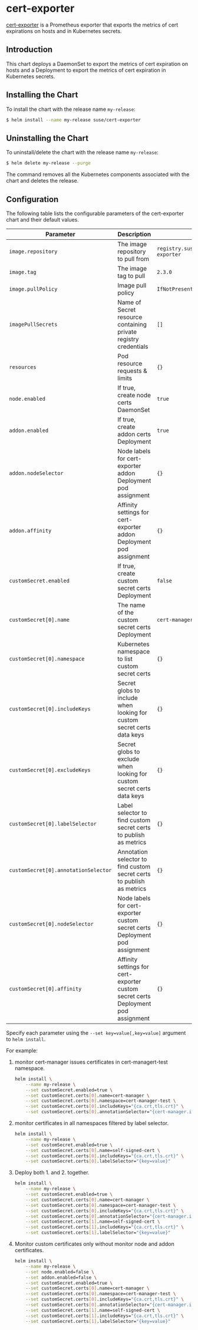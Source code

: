 # cert-exporter

[cert-exporter](https://github.com/joe-elliott/cert-exporter) is a Prometheus exporter that exports the metrics of cert expirations on hosts and in Kubernetes secrets.

## Introduction

This chart deploys a DaemonSet to export the metrics of cert expiration on hosts and a Deployment to export the metrics of cert expiration in Kubernetes secrets.

## Installing the Chart

To install the chart with the release name `my-release`:

```bash
$ helm install --name my-release suse/cert-exporter
```

## Uninstalling the Chart

To uninstall/delete the chart with the release name `my-release`:

```bash
$ helm delete my-release --purge
```

The command removes all the Kubernetes components associated with the chart and deletes the release.

## Configuration

The following table lists the configurable parameters of the cert-exporter chart and their default values.

| Parameter                            | Description                                                                       | Default                                     |
| ------------------------------------ | --------------------------------------------------------------------------------- | ------------------------------------------- |
| `image.repository`                   | The image repository to pull from                                                 | `registry.suse.com/caasp/v4.5/cert-exporter`|
| `image.tag`                          | The image tag to pull                                                             | `2.3.0`                                     |
| `image.pullPolicy`                   | Image pull policy                                                                 | `IfNotPresent`                              |
| `imagePullSecrets`                   | Name of Secret resource containing private registry credentials                   | `[]`                                        |
| `resources`                          | Pod resource requests & limits                                                    | `{}`                                        |
| `node.enabled`                       | If true, create node certs DaemonSet                                              | `true`                                      |
| `addon.enabled`                      | If true, create addon certs Deployment                                            | `true`                                      |
| `addon.nodeSelector`                 | Node labels for cert-exporter addon Deployment pod assignment                     | `{}`                                        |
| `addon.affinity`                     | Affinity settings for cert-exporter addon Deployment pod assignment               | `{}`                                        |
| `customSecret.enabled`               | If true, create custom secret certs Deployment                                    | `false`                                     |
| `customSecret[0].name`               | The name of the custom secret certs Deployment                                    | `cert-manager`                              |
| `customSecret[0].namespace`          | Kubernetes namespace to list custom secret certs                                  | `{}`                                        |
| `customSecret[0].includeKeys`        | Secret globs to include when looking for custom secret certs data keys            | `{}`                                        |
| `customSecret[0].excludeKeys`        | Secret globs to exclude when looking for custom secret certs data keys            | `{}`                                        |
| `customSecret[0].labelSelector`      | Label selector to find custom secret certs to publish as metrics                  | `{}`                                        |
| `customSecret[0].annotationSelector` | Annotation selector to find custom secret certs to publish as metrics             | `{}`                                        |
| `customSecret[0].nodeSelector`       | Node labels for cert-exporter custom secret certs Deployment pod assignment       | `{}`                                        |
| `customSecret[0].affinity`           | Affinity settings for cert-exporter custom secret certs Deployment pod assignment | `{}`                                        |

Specify each parameter using the `--set key=value[,key=value]` argument to `helm install`.

For example:
1. monitor cert-manager issues certificates in cert-managert-test namespace.
   ```bash
   helm install \
       --name my-release \
       --set customSecret.enabled=true \
       --set customSecret.certs[0].name=cert-manager \
       --set customSecret.certs[0].namespace=cert-manager-test \
       --set customSecret.certs[0].includeKeys="{ca.crt,tls.crt}" \
       --set customSecret.certs[0].annotationSelector="{cert-manager.io/certificate-name}"
   ```
2. monitor certificates in all namespaces filtered by label selector.
   ```bash
   helm install \
       --name my-release \
       --set customSecret.enabled=true \
       --set customSecret.certs[0].name=self-signed-cert \
       --set customSecret.certs[0].includeKeys="{ca.crt,tls.crt}" \
       --set customSecret.certs[0].labelSelector="{key=value}"
   ```
3. Deploy both 1. and 2. together.
   ```bash
   helm install \
       --name my-release \
       --set customSecret.enabled=true \
       --set customSecret.certs[0].name=cert-manager \
       --set customSecret.certs[0].namespace=cert-manager-test \
       --set customSecret.certs[0].includeKeys="{ca.crt,tls.crt}" \
       --set customSecret.certs[0].annotationSelector="{cert-manager.io/certificate-name}" \
       --set customSecret.certs[1].name=self-signed-cert \
       --set customSecret.certs[1].includeKeys="{ca.crt,tls.crt}" \
       --set customSecret.certs[1].labelSelector="{key=value}"
   ```
4. Monitor custom certificates only without monitor node and addon certificates.
   ```bash
   helm install \
       --name my-release \
       --set node.enabled=false \
       --set addon.enabled=false \
       --set customSecret.enabled=true \
       --set customSecret.certs[0].name=cert-manager \
       --set customSecret.certs[0].namespace=cert-manager-test \
       --set customSecret.certs[0].includeKeys="{ca.crt,tls.crt}" \
       --set customSecret.certs[0].annotationSelector="{cert-manager.io/certificate-name}" \
       --set customSecret.certs[1].name=self-signed-cert \
       --set customSecret.certs[1].includeKeys="{ca.crt,tls.crt}" \
       --set customSecret.certs[1].labelSelector="{key=value}"
   ```
